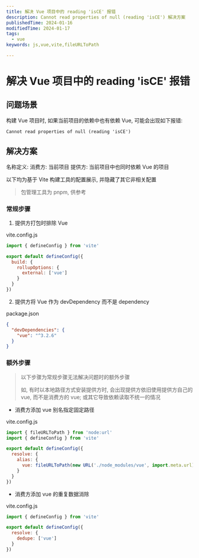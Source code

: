 ```yaml
---
title: 解决 Vue 项目中的 reading 'isCE' 报错
description: Cannot read properties of null (reading 'isCE') 解决方案
publishedTime: 2024-01-16
modifiedTime: 2024-01-17
tags:
  - vue
keywords: js,vue,vite,fileURLToPath

---
```


# 解决 Vue 项目中的 reading 'isCE' 报错

## 问题场景

构建 Vue 项目时, 如果当前项目的依赖中也有依赖 Vue, 可能会出现如下报错: 

`Cannot read properties of null (reading 'isCE')`

## 解决方案

名称定义:
消费方: 当前项目
提供方: 当前项目中也同时依赖 Vue 的项目

以下均为基于 Vite 构建工具的配置展示, 并隐藏了其它非相关配置

> 包管理工具为 pnpm, 供参考

### 常规步骤

1. 提供方打包时排除 Vue

vite.config.js

```js
import { defineConfig } from 'vite'

export default defineConfig({
  build: {
    rollupOptions: {
      external: ['vue']
    }
  }
})
```

2. 提供方将 Vue 作为 devDependency 而不是 dependency

package.json

```json
{
  "devDependencies": {
    "vue": "^3.2.6"
  }
}
```

### 额外步骤

> 以下步骤为常规步骤无法解决问题时的额外步骤
> 
> 如, 有时以本地路径方式安装提供方时, 会出现提供方依旧使用提供方自己的 vue, 而不是消费方的 vue; 或其它导致依赖读取不统一的情况

- 消费方添加 vue 别名指定固定路径

vite.config.js

```js
import { fileURLToPath } from 'node:url'
import { defineConfig } from 'vite'

export default defineConfig({
  resolve: {
    alias: {
      vue: fileURLToPath(new URL('./node_modules/vue', import.meta.url))
    }
  }
})
```

- 消费方添加 vue 的重复数据消除

vite.config.js

```js
import { defineConfig } from 'vite'

export default defineConfig({
  resolve: {
    dedupe: ['vue']
  }
})
```

